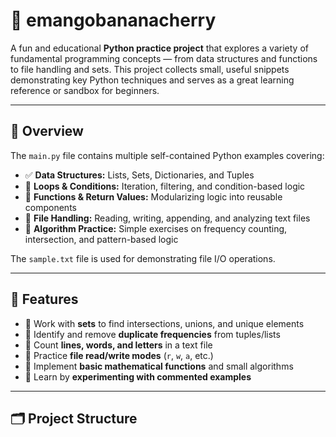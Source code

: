 # 🍌 emangobananacherry

A fun and educational **Python practice project** that explores a variety of fundamental programming concepts — from data structures and functions to file handling and sets. This project collects small, useful snippets demonstrating key Python techniques and serves as a great learning reference or sandbox for beginners.

---

## 📘 Overview

The `main.py` file contains multiple self-contained Python examples covering:

- ✅ **Data Structures:** Lists, Sets, Dictionaries, and Tuples  
- 🔁 **Loops & Conditions:** Iteration, filtering, and condition-based logic  
- 🧮 **Functions & Return Values:** Modularizing logic into reusable components  
- 📂 **File Handling:** Reading, writing, appending, and analyzing text files  
- 🧠 **Algorithm Practice:** Simple exercises on frequency counting, intersection, and pattern-based logic  

The `sample.txt` file is used for demonstrating file I/O operations.

---

## 🧩 Features

- 🔹 Work with **sets** to find intersections, unions, and unique elements  
- 🔹 Identify and remove **duplicate frequencies** from tuples/lists  
- 🔹 Count **lines, words, and letters** in a text file  
- 🔹 Practice **file read/write modes** (`r`, `w`, `a`, etc.)  
- 🔹 Implement **basic mathematical functions** and small algorithms  
- 🔹 Learn by **experimenting with commented examples**  

---

## 🗂️ Project Structure

